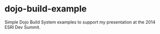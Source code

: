 dojo-build-example
==================

Simple Dojo Build System examples to support my presentation at the 2014 ESRI Dev Summit.
